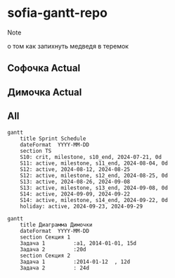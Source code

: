 # sofia-gantt-repo

> [!NOTE]
> о том как запихнуть медведя в теремок

## Софочка Actual



## Димочка Actual

## All

```mermaid
gantt
    title Sprint Schedule
    dateFormat  YYYY-MM-DD
    section TS
    S10: crit, milestone, s10_end, 2024-07-21, 0d
    S11: active, milestone, s11_end, 2024-08-04, 0d
    S12: active, 2024-08-12, 2024-08-25
    S12: active, milestone, s12_end, 2024-08-25, 0d
    S13: active, 2024-08-26, 2024-09-08
    S13: active, milestone, s13_end, 2024-09-08, 0d
    S14: active, 2024-09-09, 2024-09-22
    S14: active, milestone, s14_end, 2024-09-22, 0d
    holiday: active, 2024-09-23, 2024-09-29
```

```mermaid
gantt
    title Диаграмма Димочки
    dateFormat  YYYY-MM-DD
    section Секция 1
    Задача 1         :a1, 2014-01-01, 15d
    Задача 2         :20d
    section Секция 2
    Задача 1         :2014-01-12  , 12d
    Задача 2         : 24d
```

